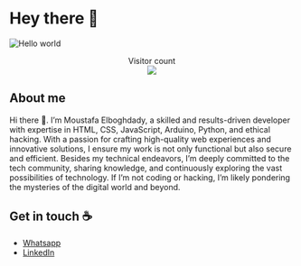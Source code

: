 # Hey there :wave:

<img src="https://raw.githubusercontent.com/sagar-viradiya/sagar-viradiya/master/resources/banner.png" alt="Hello world">

<p align="center"> 
  Visitor count<br>
  <img src="https://profile-counter.glitch.me/sagar-viradiya/count.svg" />
</p>

## About me

Hi there 👋. I’m Moustafa Elboghdady, a skilled and results-driven developer with expertise in HTML, CSS, JavaScript, Arduino, Python, and ethical hacking. With a passion for crafting high-quality web experiences and innovative solutions, I ensure my work is not only functional but also secure and efficient. Besides my technical endeavors, I’m deeply committed to the tech community, sharing knowledge, and continuously exploring the vast possibilities of technology. If I’m not coding or hacking, I’m likely pondering the mysteries of the digital world and beyond.

## Get in touch :coffee:

- [Whatsapp](https://wa.link/ihz2r9)
- [LinkedIn]([https://www.linkedin.com/in/sagarviradiya](https://www.linkedin.com/in/moustafa-elboghdady-a55a92289/))
